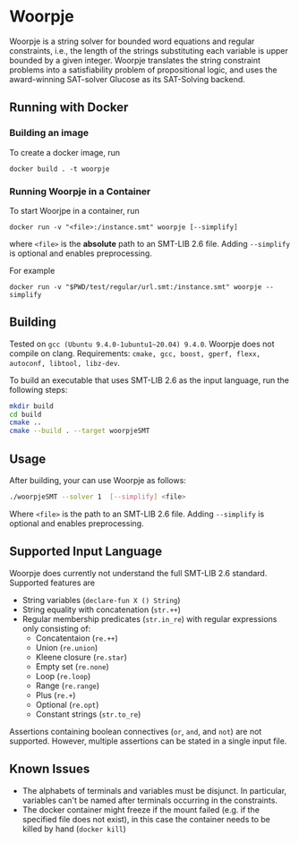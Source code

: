# Woorpje

Woorpje is a string solver for bounded word equations and regular constraints, i.e., the length of the strings substituting each variable is upper bounded by a given integer. 
Woorpje translates the string constraint problems into a satisfiability problem of propositional logic, and uses the award-winning SAT-solver Glucose as its SAT-Solving backend.

## Running with Docker

### Building an image

To create a docker image, run

```
docker build . -t woorpje
```

### Running Woorpje in a Container

To start Woorjpe in a container, run

```
docker run -v "<file>:/instance.smt" woorpje [--simplify]
```

where `<file>` is the **absolute** path to an SMT-LIB 2.6 file. Adding `--simplify` is optional and enables preprocessing.

For example

```
docker run -v "$PWD/test/regular/url.smt:/instance.smt" woorpje --simplify
```




## Building

Tested on `gcc (Ubuntu 9.4.0-1ubuntu1~20.04) 9.4.0`.
Woorpje does not compile on clang.
Requirements: `cmake, gcc, boost, gperf, flexx, autoconf, libtool, libz-dev`.

To build an executable that uses  SMT-LIB 2.6 as the input language, run the following steps:

```sh
mkdir build
cd build
cmake ..
cmake --build . --target woorpjeSMT
```

## Usage

After building, your can use Woorpje as follows:

```sh
./woorpjeSMT --solver 1  [--simplify] <file>
```

Where `<file>` is the path to an SMT-LIB 2.6 file.
Adding `--simplify` is optional and enables preprocessing.

## Supported Input Language

Woorpje does currently not understand the full SMT-LIB 2.6 standard.
Supported features are

- String variables (`declare-fun X () String`)
- String equality with concatenation (`str.++`)
- Regular membership predicates (`str.in_re`) with regular expressions only consisting of:
  - Concatentaion (`re.++`)
  - Union (`re.union`)
  - Kleene closure (`re.star`)
  - Empty set (`re.none`)
  - Loop (`re.loop`)
  - Range (`re.range`)
  - Plus (`re.+`)
  - Optional (`re.opt`)
  - Constant strings (`str.to_re`)

Assertions containing boolean connectives (`or`, `and`, and `not`) are not supported.
However, multiple assertions can be stated in a single input file.

## Known Issues

- The alphabets of terminals and variables must be disjunct. In particular, variables can't be named after terminals occurring in the constraints.
- The docker container might freeze if the mount failed (e.g. if the specified file does not exist), in this case the container needs to be killed by hand (`docker kill`)
